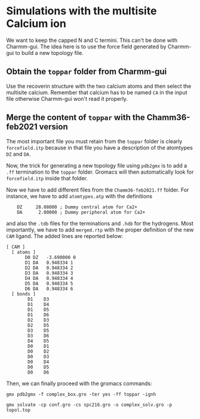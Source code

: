 
# Simulations with the multisite Calcium ion

We want to keep the capped N and C termini. This can't be done with Charmm-gui. The idea here is to use the force field generated by Charmm-gui to build a new topology file. 

## Obtain the `toppar` folder from Charmm-gui
Use the recoverin structure with the two calcium atoms and then select the multisite calcium. Remember that calcium has to be named `CA` in the input file otherwise Charmm-gui won't read it properly. 

## Merge the content of `toppar` with the Chamm36-feb2021 version
The most important file you must retain from the `toppar` folder is clearly `forcefield.itp` because in that file you have a description of the atomtypes `DZ` and `DA`. 

Now, the trick for generating a new topology file using `pdb2gmx` is to add a `.ff` termination to the `toppar` folder. Gromacs will then automatically look for `forcefield.itp` inside that folder. 

Now we have to add different files from the `Chamm36-feb2021.ff` folder. For instance, we have to add `atomtypes.atp` with the definitions 
```
    DZ     28.08000 ; Dummy central atom for Ca2+
    DA      2.00000 ; Dummy peripheral atom for Ca2+
```
and also the `.tdb` files for the terminations and `.hdb` for the hydrogens. Most importantly, we have to add `merged.rtp` with the proper definition of the new `CAM` ligand. The added lines are reported below:
```
[ CAM ]
  [ atoms ]
	   D0 DZ   -3.690000 0
	   D1 DA   0.948334 1 
	   D2 DA   0.948334 2
       D3 DA   0.948334 3 
	   D4 DA   0.948334 4
       D5 DA   0.948334 5 
	   D6 DA   0.948334 6
  [ bonds ] 
        D1    D3
        D1    D4
        D1    D5
        D1    D6
        D2    D3
        D2    D5
        D3    D5
        D3    D6
        D4    D5
        D0    D1
        D0    D2
        D0    D3
        D0    D4
        D0    D5
        D0    D6
```
Then, we can finally proceed with the gromacs commands:
```
gmx pdb2gmx -f complex_box.gro -ter yes -ff toppar -ignh
```

```
gmx solvate -cp conf.gro -cs spc216.gro -o complex_solv.gro -p topol.top
```